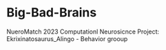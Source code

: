# Big-Bad-Brains
NueroMatch 2023 Computationl Neurosicnce Project: Ekrixinatosaurus_Alingo - Behavior grooup 
